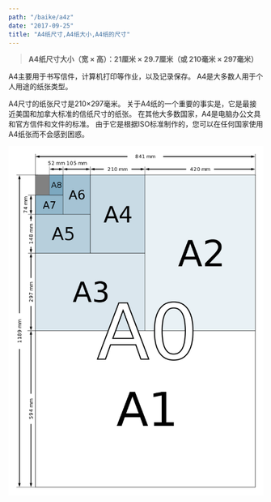 ```yaml
---
path: "/baike/a4z"
date: "2017-09-25"
title: "A4纸尺寸,A4纸大小,A4纸的尺寸"
---
```


> **A4纸尺寸大小（宽 × 高）：21厘米 × 29.7厘米（或 210毫米 × 297毫米）**   
   
A4主要用于书写信件，计算机打印等作业，以及记录保存。 A4是大多数人用于个人用途的纸张类型。   

A4尺寸的纸张尺寸是210×297毫米。 关于A4纸的一个重要的事实是，它是最接近美国和加拿大标准的信纸尺寸的纸张。 在其他大多数国家，A4是电脑办公文具和官方信件和文件的标准。 由于它是根据ISO标准制作的，您可以在任何国家使用A4纸张而不会感到困惑。   
   
![纸的尺寸](/img/a_size_illustration2.png)

